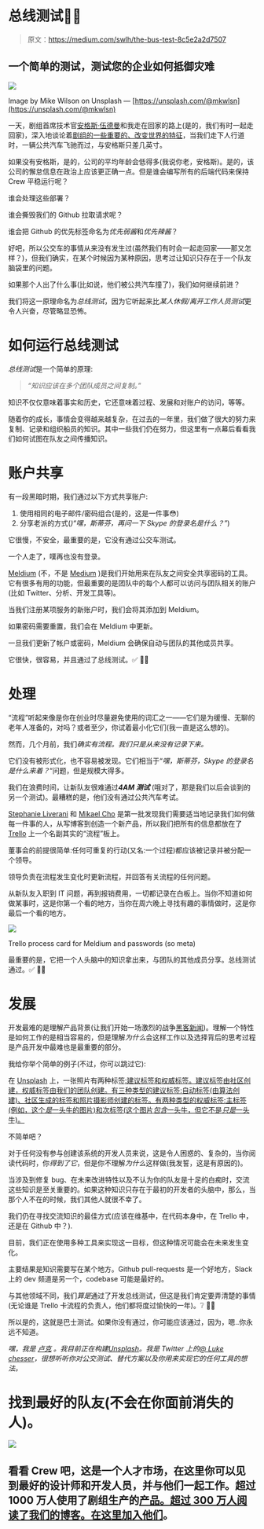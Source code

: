 # 总线测试🏃🚌

> 原文：<https://medium.com/swlh/the-bus-test-8c5e2a2d7507>

## 一个简单的测试，测试您的企业如何抵御灾难

![](img/4e6a4585855fc4aabecb1d1d5f9da8f1.png)

Image by Mike Wilson on Unsplash — [https://unsplash.com/@mkwlsn](https://unsplash.com/@mkwlsn)

一天，剧组首席技术官[安格斯·伍德曼](https://medium.com/u/43d34295401?source=post_page-----8c5e2a2d7507--------------------------------)和我走在回家的路上(是的，我们有时一起走回家)，深入地谈论着[剧组的一些重要的、改变世界的特征](http://crew.co)，当我们走下人行道时，一辆公共汽车飞驰而过，与安格斯只差几英寸。

如果没有安格斯，是的，公司的平均年龄会低得多(我说你老，安格斯)。是的，该公司的懈怠信息在政治上应该更正确一点。但是谁会编写所有的后端代码来保持 Crew 平稳运行呢？

谁会处理这些部署？

谁会撕毁我们的 Github 拉取请求呢？

谁会把 Github 的优先标签命名为*优先弱酱*和*优先辣酱*？

好吧，所以公交车的事情从来没有发生过(虽然我们有时会一起走回家——那又怎样？)，但我们确实，在某个时候因为某种原因，思考过让知识只存在于一个队友脑袋里的问题。

如果那个人出了什么事(比如说，他们被公共汽车撞了)，我们如何继续前进？

我们将这一原理命名为*总线测试*，因为它听起来比*某人休假/离开工作人员测试*更令人兴奋，尽管略显恐怖。

# 如何运行总线测试

*总线测试*是一个简单的原理:

> *“知识应该在多个团队成员之间复制。”*

知识不仅仅意味着事实和历史，它还意味着过程、发展和对账户的访问，等等。

随着你的成长，事情会变得越来越复杂，在过去的一年里，我们做了很大的努力来复制、记录和组织船员的知识。其中一些我们仍在努力，但这里有一点幕后看看我们如何试图在队友之间传播知识。

# 账户共享

有一段黑暗时期，我们通过以下方式共享账户:

1.  使用相同的电子邮件/密码组合(是的，这是一件事😳)
2.  分享老派的方式(*)“嘿，斯蒂芬，再问一下 Skype 的登录名是什么？”*)

它很慢，不安全，最重要的是，它没有通过公交车测试。

一个人走了，噗再也没有登录。

[Meldium](https://meldium.com/) (不，不是 [Medium](/) )是我们开始用来在队友之间安全共享密码的工具。它有很多有用的功能，但最重要的是团队中的每个人都可以访问与团队相关的账户(比如 Twitter、分析、开发工具等)。

当我们注册某项服务的新账户时，我们会将其添加到 Meldium。

如果密码需要重置，我们会在 Meldium 中更新。

一旦我们更新了帐户或密码，Meldium 会确保自动与团队的其他成员共享。

它很快，很容易，并且通过了总线测试。✅ 🏃🚌

# 处理

“流程”听起来像是你在创业时尽量避免使用的词汇之一——它们是为缓慢、无聊的老年人准备的，对吗？或者至少，你试着最小化它们(我一直是这么想的)。

然而，几个月前，我们*确实有流程。我们只是从来没有记录下来。*

它们没有被形式化，也不容易被发现。它们相当于“*嘿，斯蒂芬，Skype 的登录名是什么来着？*“问题，但是规模大得多。

我们在浪费时间，让新队友很难通过***4AM 测试*** (哦对了，那是我们以后会谈到的另一个测试)。最糟糕的是，他们没有通过公共汽车考试。

[Stephanie Liverani](https://medium.com/u/58e7e108a566?source=post_page-----8c5e2a2d7507--------------------------------) 和 [Mikael Cho](https://medium.com/u/300c728e7d24?source=post_page-----8c5e2a2d7507--------------------------------) 是第一批发现我们需要适当地记录我们如何做每一件事的人，从写博客到创造一个新产品，所以我们把所有的信息都放在了 [Trello](https://trello.com/) 上一个名副其实的“流程”板上。

董事会的前提很简单:任何可重复的行动(又名:一个过程)都应该被记录并被分配一个领导。

领导负责在流程发生变化时更新流程，并回答有关流程的任何问题。

从新队友入职到 IT 问题，再到报销费用，一切都记录在白板上。当你不知道如何做某事时，这是你第一个看的地方，当你在周六晚上寻找有趣的事情做时，这是你最后一个看的地方。

![](img/30399bd137b6b8f6c0226b42e33008e3.png)

Trello process card for Meldium and passwords (so meta)

最重要的是，它把一个人头脑中的知识拿出来，与团队的其他成员分享。总线测试通过。✅ 🏃🚌

# 发展

开发最难的是理解产品背景(让我们开始一场激烈的战争[黑客新闻](https://news.ycombinator.com/))。理解一个特性是如何工作的是相当容易的，但是理解*为什么*会这样工作以及选择背后的思考过程是产品开发中最难也是最重要的部分。

我给你举个简单的例子(不过，你可以跳过它):

在 [Unsplash](https://unsplash.com/) 上，一张照片有两种标签[:建议标签和权威标签。建议标签由社区创建，权威标签由我们的团队创建。有三种类型的建议标签:自动标签(由算法创建)、社区生成的标签和照片摄影师创建的标签。有两种类型的权威标签:主标签(例如，这个*是*一头牛的图片)和次标签(这个图片*包含*一头牛，但它不是*只是*一头牛)。](http://backstagewp.wpengine.com/unsplash-search/)

不简单吧？

对于任何没有参与创建该系统的开发人员来说，这是令人困惑的、复杂的，当你阅读代码时，你*得到了它*，但是你不理解*为什么*这样做(我发誓，这是有原因的)。

当涉及到修复 bug、在未来改进特性以及不认为你的队友是十足的白痴时，交流这些知识是至关重要的。如果这种知识只存在于最初的开发者的头脑中，那么，当那个人不在的时候，我们其他人就很不幸了。

我们仍在寻找交流知识的最佳方式(应该在维基中，在代码本身中，在 Trello 中，还是在 Github 中？).

目前，我们正在使用多种工具来实现这一目标，但这种情况可能会在未来发生变化。

主要结果是知识需要写在某个地方。Github pull-requests 是一个好地方，Slack 上的 dev 频道是另一个，codebase 可能是最好的。

与其他领域不同，我们*算是*通过了开发总线测试，但这是我们肯定要弄清楚的事情(无论谁是 Trello 卡流程的负责人，他们都将度过愉快的一年)。❔ 🏃🚌

所以是的，这就是巴士测试。如果你没有通过，你可能应该通过，因为，嗯..你永远不知道。

*嘿，我是* [*卢克*](https://twitter.com/lukechesser) *。我目前正在构建*[*Unsplash*](https://unsplash.com/)*。我是 Twitter 上的*[*@ Luke chesser*](https://twitter.com/lukechesser)*，很想听听你对公交测试、替代方案以及你用来实现它的任何工具的想法。*

# 找到最好的队友(不会在你面前消失的人)。

![](img/aab99ee9ea397416377a7e86a5621555.png)

## 看看 Crew 吧，这是一个人才市场，在这里你可以见到最好的设计师和开发人员，并与他们一起工作。超过 1000 万人使用了剧组生产的[产品。超过 300 万人阅读了我们的博客。在这里加入他们](http://crew.co/?utm_source=Medium&utm_medium=CTA&utm_campaign=MediumCTAs)。
